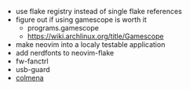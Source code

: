 - use flake registry instead of single flake references
- figure out if using gamescope is worth it
  - programs.gamescope
  - https://wiki.archlinux.org/title/Gamescope
- make neovim into a localy testable application
- add nerdfonts to neovim-flake
- fw-fanctrl
- usb-guard
- [colmena](https://github.com/zhaofengli/colmena)
